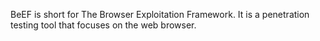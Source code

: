 BeEF is short for The Browser Exploitation Framework. It is a penetration testing tool that focuses on the web browser. 
